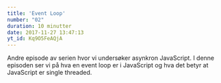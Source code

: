 ```yaml
---
title: 'Event Loop'
number: "02"
duration: 10 minutter
date: 2017-11-27 13:47:13
yt_id: Kq9O5FeAQjA
---
```


Andre episode av serien hvor vi undersøker asynkron JavaScript. I denne episoden ser vi på hva en event loop er i JavaScript og hva det betyr at JavaScript er single threaded.